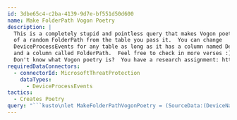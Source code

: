 ```yaml
---
id: 3dbe65c4-c2ba-4139-9d7e-bf551d50d600
name: Make FolderPath Vogon Poetry
description: |
  This is a completely stupid and pointless query that makes Vogon poetry out
  of a random FolderPath from the table you pass it.  You can change
  DeviceProcessEvents for any table as long as it has a column named DeviceName
  and a column called FolderPath.  Feel free to check in more verses :)
  Don't know what Vogon poetry is?  You have a research assignment: http://tinyurl.com/y8ueqchl
requiredDataConnectors:
  - connectorId: MicrosoftThreatProtection
    dataTypes:
      - DeviceProcessEvents
tactics:
  - Creates Poetry
query: "```kusto\nlet MakeFolderPathVogonPoetry = (SourceData:(DeviceName:string, FolderPath:string)) {\n    let Verses = pack_array(\n        'My life was spent with PATH', \n        'Looking upon a barren PATH',\n        'Whilst in the distance I saw a PATH',\n        'Gazing at the PATH',\n        'It was quite the dreary PATH',\n        'As I sat alone in the PATH',\n        'It was such a beautiful PATH',\n        'Though I could choose only one PATH',\n        'While I longed for my PATH',\n        'I would never find PATH again',\n        'I hunt in PATH',\n        'The PATH my guide',\n        'The memory of PATH sings in my blood',\n        'I seize the PATH',\n        'I carry it to my PATH',\n        'And I lay my PATH at your feet'\n    );    \n    let PhraseCount = toscalar(array_length(Verses));\n    let CleanedSourceData = (\n        SourceData\n        | take 10000\n        | where isnotempty( FolderPath) and (FolderPath startswith \"/\" or FolderPath startswith \"c:\\\\\")\n        | project DeviceName, FolderPath\n    );\n    let RandRow = rand(toscalar(CleanedSourceData | count));\n    CleanedSourceData\n    | serialize \n    | where row_number() == RandRow\n    | extend Path = iff(FolderPath startswith \"/\", split(FolderPath, '/'), split(FolderPath, '\\\\'))\n    | where array_length( Path ) > 2\n    | mvexpand Path to typeof(string)\n    | where isnotempty(Path)\n    | extend Rand = toint(rand(PhraseCount))\n    | extend VerseTemplate = tostring(Verses[Rand])\n    | extend Verse = strcat(substring(VerseTemplate,0,indexof(VerseTemplate, 'PATH')), Path, substring(VerseTemplate, (indexof(VerseTemplate, 'PATH') + 4), (strlen(VerseTemplate) -  indexof(VerseTemplate, 'PATH') + 4))) \n    | serialize \n    | project DeviceName, FolderPath, Verse\n};\nDeviceProcessEvents\n| invoke MakeFolderPathVogonPoetry()\n```"
---
```


